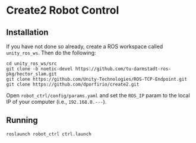 # Create2 Robot Control

## Installation

If you have not done so already, create a ROS workspace called `unity_ros_ws`. Then do the following:

```
cd unity_ros_ws/src
git clone -b noetic-devel https://github.com/tu-darmstadt-ros-pkg/hector_slam.git
git clone https://github.com/Unity-Technologies/ROS-TCP-Endpoint.git
git clone https://github.com/dporfirio/create2.git
```

Open `robot_ctrl/config/params.yaml` and set the `ROS_IP` param to the local IP of your computer (i.e., `192.168.0.---`).


## Running

```
roslaunch robot_ctrl ctrl.launch
```
